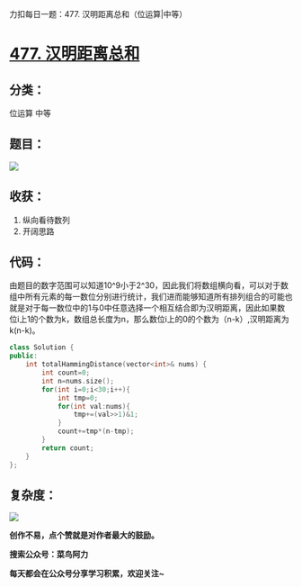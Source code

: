 力扣每日一题：477. 汉明距离总和（位运算|中等）

# [477. 汉明距离总和](https://leetcode-cn.com/problems/total-hamming-distance/)

## 分类：

位运算	中等

## 题目：

![](E:\代码库\leetcode\img\477_1.PNG)

## 收获：

1. 纵向看待数列
2. 开阔思路

## 代码：

由题目的数字范围可以知道10^9小于2^30，因此我们将数组横向看，可以对于数组中所有元素的每一数位分别进行统计，我们进而能够知道所有排列组合的可能也就是对于每一数位中的1与0中任意选择一个相互结合即为汉明距离，因此如果数位i上1的个数为k，数组总长度为n，那么数位i上的0的个数为（n-k）,汉明距离为k(n-k)。

```c++
class Solution {
public:
    int totalHammingDistance(vector<int>& nums) {
        int count=0;
        int n=nums.size();
        for(int i=0;i<30;i++){
            int tmp=0;
            for(int val:nums){
                tmp+=(val>>1)&1;
            }
            count+=tmp*(n-tmp);
        }
        return count;
    }
};
```



## 复杂度：

![](E:\代码库\leetcode\img\477_2.PNG)

**创作不易，点个赞就是对作者最大的鼓励。**

**搜索公众号：菜鸟阿力**

**每天都会在公众号分享学习积累，欢迎关注~**

